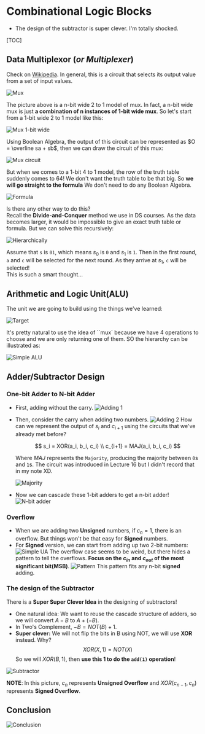 # Combinational Logic Blocks

- The design of the subtractor is super clever. I'm totally shocked.

[TOC]

## Data Multiplexor (*or Multiplexer*)

Check on [Wikipedia](https://en.wikipedia.org/wiki/Multiplexer). In general, this is a circuit that selects its output value from a set of input values.

![Mux](./Image/Week7/Week7-1.png)

The picture above is a n-bit wide 2 to 1 model of mux. In fact, a n-bit wide mux is just **a combination of n instances of 1-bit wide mux**. So let's start from a 1-bit wide 2 to 1 model like this:

![Mux 1-bit wide](./Image/Week7/Week7-2.png)

Using Boolean Algebra, the output of this circuit can be represented as $O = \overline sa + sb$, then we can draw the circuit of this mux:

![Mux circuit](./Image/Week7/Week7-3.png)

But when we comes to a 1-bit 4 to 1 model, the row of the truth table suddenly comes to 64! We don't want the truth table to be that big. So **we will go straight to the formula** We don't need to do any Boolean Algebra.

![Formula](./Image/Week7/Week7-4.png)

Is there any other way to do this?  
Recall the **Divide-and-Conquer** method we use in DS courses. As the data becomes larger, it would be impossible to give an exact truth table or formula. But we can solve this recursively:

![Hierarchically](./Image/Week7/Week7-5.png)

Assume that `s` is `01`, which means $s_0$ is `0` and $s_1$ is `1`. Then in the first round, `a` and `c` will be selected for the next round. As they arrive at $s_1$, `c` will be selected!  
This is such a smart thought...

## Arithmetic and Logic Unit(ALU)

The unit we are going to build using the things we've learned:

![Target](./Image/Week7/Week7-6.png)

It's pretty natural to use the idea of ``mux` because we have 4 operations to choose and we are only returning one of them. SO the hierarchy can be illustrated as:

![Simple ALU](./Image/Week7/Week7-7.png)

## Adder/Subtractor Design

### One-bit Adder to N-bit Adder

- First, adding without the carry.
  ![Adding 1](./Image/Week7/Week7-8.png)
- Then, consider the carry when adding two numbers.
  ![Adding 2](./Image/Week7/Week7-9.png)
  How can we represent the output of $s_i$ and $c_{i+1}$ using the circuits that we've already met before?  

  $$
  s_i = XOR(a_i, b_i, c_i) \\
  c_{i+1} = MAJ(a_i, b_i, c_i)
  $$

  Where $MAJ$ represents the `Majority`, producing the majority between `0`s and `1`s. The circuit was introduced in Lecture 16 but I didn't record that in my note XD.

  ![Majority](./Image/Week7/Week7-10.png)
- Now we can cascade these 1-bit adders to get a n-bit adder!
  ![N-bit adder](./Image/Week7/Week7-11.png)

### Overflow

- When we are adding two **Unsigned** numbers, if $c_n = 1$, there is an overflow. But things won't be that easy for **Signed** numbers.
- For **Signed** version, we can start from adding up two 2-bit numbers:
  ![Simple UA](./Image/Week7/Week7-12.png)
  The overflow case seems to be weird, but there hides a pattern to tell the overflows. **Focus on the $c_{in}$ and $c_{out}$ of the most significant bit(MSB)**.
  ![Pattern](./Image/Week7/Week7-13.png)
  This pattern fits any n-bit **signed** adding.

### The design of the Subtractor

There is a **Super Super Clever Idea** in the designing of subtractors!

- One natural idea: We want to reuse the cascade structure of adders, so we will convert $A-B$ to $A+(-B)$.
- In Two's Complement, $-B = NOT(B) + 1$.
- **Super clever:** We will not flip the bits in B using NOT, we will use **XOR** instead. Why?
  $$ XOR(X, 1)= NOT(X)$$
  So we will $XOR(B, 1)$, then **use this 1 to do the `add(1)` operation**!

![Subtractor](./Image/Week7/Week7-14.png)

**NOTE**: In this picture, $c_n$ represents **Unsigned Overflow** and $XOR(c_{n-1}, c_n)$ represents **Signed Overflow**.

## Conclusion

![Conclusion](./Image/Week7/Week7-15.png)
